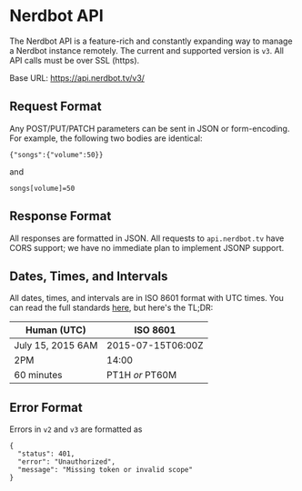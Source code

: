 # Nerdbot API
The Nerdbot API is a feature-rich and constantly expanding way to manage a Nerdbot instance remotely. The current and supported version is `v3`. All API calls must be over SSL (https).

Base URL: https://api.nerdbot.tv/v3/

## Request Format
Any POST/PUT/PATCH parameters can be sent in JSON or form-encoding. For example, the following two bodies are identical:

    {"songs":{"volume":50}}

and

    songs[volume]=50

## Response Format
All responses are formatted in JSON. All requests to `api.nerdbot.tv` have CORS support; we have no immediate plan to implement JSONP support.

## Dates, Times, and Intervals
All dates, times, and intervals are in ISO 8601 format with UTC times. You can read the full standards [here](https://en.wikipedia.org/wiki/ISO_8601), but here's the TL;DR:

Human (UTC)|ISO 8601
---|---
July 15, 2015 6AM|2015-07-15T06:00Z
2PM|14:00
60 minutes|PT1H *or* PT60M

## Error Format
Errors in `v2` and `v3` are formatted as

    {
      "status": 401,
      "error": "Unauthorized",
      "message": "Missing token or invalid scope"
    }
